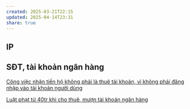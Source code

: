 ```yaml
---
created: 2025-03-21T22:15
updated: 2025-04-14T23:31
share: true
---
```

## IP
## SĐT, tài khoản ngân hàng
[Công việc nhận tiền hộ không phải là thuê tài khoản, vì không phải đăng nhập vào tài khoản người dùng](../../%E2%9A%A1Hi%E1%BB%83u%20bi%E1%BA%BFt%20s%C3%A2u/Ki%E1%BA%BFm%20ti%E1%BB%81n/L%C3%A0m%20thu%C3%AA/Ch%E1%BA%A1y%20%E1%BA%A3o/C%C3%B4ng%20vi%E1%BB%87c%20nh%E1%BA%ADn%20ti%E1%BB%81n%20h%E1%BB%99%20kh%C3%B4ng%20ph%E1%BA%A3i%20l%C3%A0%20thu%C3%AA%20t%C3%A0i%20kho%E1%BA%A3n,%20v%C3%AC%20kh%C3%B4ng%20ph%E1%BA%A3i%20%C4%91%C4%83ng%20nh%E1%BA%ADp%20v%C3%A0o%20t%C3%A0i%20kho%E1%BA%A3n%20ng%C6%B0%E1%BB%9Di%20d%C3%B9ng.md)

[Luật phạt từ 40tr khi cho thuê, mượn tài khoản ngân hàng](../../%F0%9F%93%9CT%C3%A0i%20nguy%C3%AAn/Lu%E1%BA%ADt,%20qu%E1%BA%A3n%20l%C3%BD%20nh%C3%A0%20n%C6%B0%E1%BB%9Bc/Ti%E1%BB%81n%20t%E1%BB%87,%20ng%C3%A2n%20h%C3%A0ng/Ph%E1%BA%A1t%20t%E1%BB%AB%2040tr%20khi%20cho%20thu%C3%AA,%20m%C6%B0%E1%BB%A3n%20t%C3%A0i%20kho%E1%BA%A3n%20thanh%20to%C3%A1n.md)
